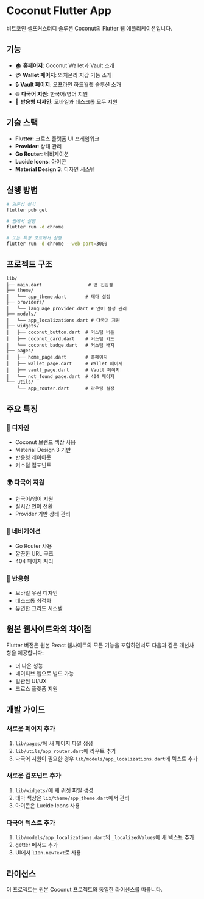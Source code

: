 # Coconut Flutter App

비트코인 셀프커스터디 솔루션 Coconut의 Flutter 웹 애플리케이션입니다.

## 기능

- 🏠 **홈페이지**: Coconut Wallet과 Vault 소개
- 💳 **Wallet 페이지**: 와치온리 지갑 기능 소개
- 🔒 **Vault 페이지**: 오프라인 하드월렛 솔루션 소개
- 🌐 **다국어 지원**: 한국어/영어 지원
- 📱 **반응형 디자인**: 모바일과 데스크톱 모두 지원

## 기술 스택

- **Flutter**: 크로스 플랫폼 UI 프레임워크
- **Provider**: 상태 관리
- **Go Router**: 네비게이션
- **Lucide Icons**: 아이콘
- **Material Design 3**: 디자인 시스템

## 실행 방법

```bash
# 의존성 설치
flutter pub get

# 웹에서 실행
flutter run -d chrome

# 또는 특정 포트에서 실행
flutter run -d chrome --web-port=3000
```

## 프로젝트 구조

```
lib/
├── main.dart                 # 앱 진입점
├── theme/
│   └── app_theme.dart       # 테마 설정
├── providers/
│   └── language_provider.dart # 언어 설정 관리
├── models/
│   └── app_localizations.dart # 다국어 지원
├── widgets/
│   ├── coconut_button.dart  # 커스텀 버튼
│   ├── coconut_card.dart    # 커스텀 카드
│   └── coconut_badge.dart   # 커스텀 배지
├── pages/
│   ├── home_page.dart       # 홈페이지
│   ├── wallet_page.dart     # Wallet 페이지
│   ├── vault_page.dart      # Vault 페이지
│   └── not_found_page.dart  # 404 페이지
└── utils/
    └── app_router.dart      # 라우팅 설정
```

## 주요 특징

### 🎨 디자인
- Coconut 브랜드 색상 사용
- Material Design 3 기반
- 반응형 레이아웃
- 커스텀 컴포넌트

### 🌍 다국어 지원
- 한국어/영어 지원
- 실시간 언어 전환
- Provider 기반 상태 관리

### 🧭 네비게이션
- Go Router 사용
- 깔끔한 URL 구조
- 404 페이지 처리

### 📱 반응형
- 모바일 우선 디자인
- 데스크톱 최적화
- 유연한 그리드 시스템

## 원본 웹사이트와의 차이점

Flutter 버전은 원본 React 웹사이트의 모든 기능을 포함하면서도 다음과 같은 개선사항을 제공합니다:

- 더 나은 성능
- 네이티브 앱으로 빌드 가능
- 일관된 UI/UX
- 크로스 플랫폼 지원

## 개발 가이드

### 새로운 페이지 추가
1. `lib/pages/`에 새 페이지 파일 생성
2. `lib/utils/app_router.dart`에 라우트 추가
3. 다국어 지원이 필요한 경우 `lib/models/app_localizations.dart`에 텍스트 추가

### 새로운 컴포넌트 추가
1. `lib/widgets/`에 새 위젯 파일 생성
2. 테마 색상은 `lib/theme/app_theme.dart`에서 관리
3. 아이콘은 Lucide Icons 사용

### 다국어 텍스트 추가
1. `lib/models/app_localizations.dart`의 `_localizedValues`에 새 텍스트 추가
2. getter 메서드 추가
3. UI에서 `l10n.newText`로 사용

## 라이선스

이 프로젝트는 원본 Coconut 프로젝트와 동일한 라이선스를 따릅니다.